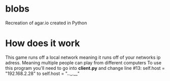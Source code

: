 # blobs
Recreation of agar.io created in Python

# How does it work
This game runs off a local network meaning it runs off of your networks ip adress.
Meaning multiple people can play from different computers
To use this program you'll need to go into **client.py** and change line #13:
self.host = "192.168.2.28" to self.host = "___.___._.__"

